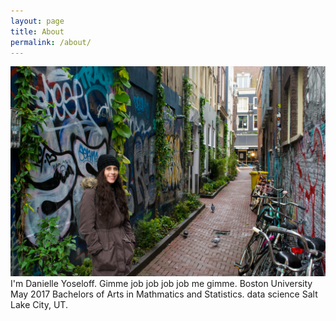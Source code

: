 ```yaml
---
layout: page
title: About
permalink: /about/
---
```


![map](/assets/me4.jpg)
I'm Danielle Yoseloff. Gimme job job job job me gimme. Boston University May 2017 Bachelors of Arts in Mathmatics and Statistics. data science Salt Lake City, UT.
